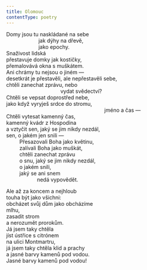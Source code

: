 ```yaml
---
title: Olomouc
contentType: poetry
---
```


Domy jsou tu naskládané na sebe  
                      jak dýhy na dřevě,  
                      jako epochy.  
Snaživost lidská  
přestavuje domky jak kostičky,  
přemalovává okna s muškátem.  
Ani chrámy tu nejsou o jiném —  
desetkrát je přestavěli, ale nepřestavěli sebe,  
chtěli zanechat zprávu, nebo  
                                     vydat svědectví?  
Chtěli se vepsat doprostřed nebe,  
jako když vyryješ srdce do stromu,  
                                                                   jméno a čas —  
Chtěli vytesat kamenný čas,  
kamenný kvádr z Hospodina  
a vztyčit sen, jaký se jim nikdy nezdál,  
sen, o jakém jen snili —  
         Přesazovali Boha jako květinu,  
         zalívali Boha jako muškát,  
         chtěli zanechat zprávu  
         o snu, jaký se jim nikdy nezdál,  
         o jakém snili,  
         jaký se ani snem  
                     nedá vypovědět.



Ale až za koncem a nejhloub  
touha být jako všichni:  
obcházet svůj dům jako obcházíme  
mlhu,  
zasadit strom  
a nerozumět prorokům.  
Já jsem taky chtěla  
jíst ústřice s citrónem  
na ulici Montmartru,  
já jsem taky chtěla klid a prachy  
a jasné barvy kamenů pod vodou.  
Jasné barvy kamenů pod vodou!
